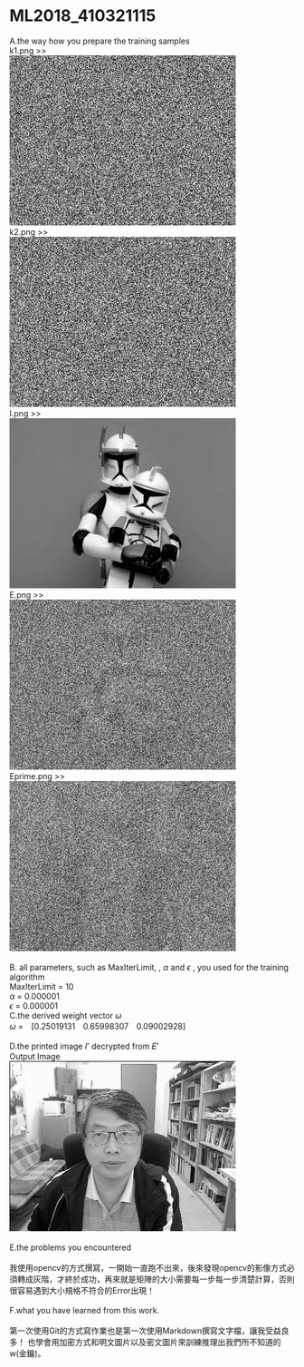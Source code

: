 ﻿# ML2018_410321115 

A.the way how you prepare the training samples<br>
k1.png >><br>
![Key1.png](https://github.com/RolaJeng/ML2018_410321115/blob/master/key1.png?raw=true)<br>
k2.png >><br>
![Key2.png](https://github.com/RolaJeng/ML2018_410321115/blob/master/key2.png?raw=true)<br>
I.png >><br>
![I.png](https://github.com/RolaJeng/ML2018_410321115/blob/master/I.png?raw=true)<br>
E.png >><br>
![E.png](https://github.com/RolaJeng/ML2018_410321115/blob/master/E.png?raw=true)<br>
Eprime.png >><br>
![Eprime.png](https://github.com/RolaJeng/ML2018_410321115/blob/master/Eprime.png?raw=true)<br>
<br>
B. all parameters, such as MaxIterLimit, , $\alpha$ and  $\epsilon$ , you used for the training algorithm<br>
MaxIterLimit = 10<br>
$\alpha$  = 0.000001<br>
$\epsilon$ = 0.000001<br>
C.the derived weight vector $\omega$  <br>
$\omega$		=　[0.25019131　0.65998307　0.09002928]<br>
<br>
D.the printed image 𝐼’ decrypted from 𝐸’<br>
Output Image<br>
![image](https://github.com/RolaJeng/ML2018_410321115/blob/master/Output%20Image.png?raw=true)<br><br>
E.the problems you encountered<br><br>
	我使用opencv的方式撰寫，一開始一直跑不出來，後來發現opencv的影像方式必須轉成灰階，才終於成功，再來就是矩陣的大小需要每一步每一步清楚計算，否則很容易遇到大小規格不符合的Error出現！<br><br>
F.what you have learned from this work.<br><br>
	第一次使用Git的方式寫作業也是第一次使用Markdown撰寫文字檔，讓我受益良多！
也學會用加密方式和明文圖片以及密文圖片來訓練推理出我們所不知道的w(金鑰)。
